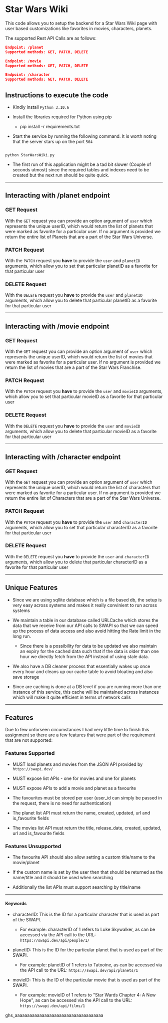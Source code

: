 # Star Wars Wiki

This code allows you to setup the backend for a Star Wars Wiki page with user based customizations like favorites in movies, characters, planets.

The supported Rest API Calls are as follows:

``` json
Endpoint: /planet
Supported methods: GET, PATCH, DELETE

Endpoint: /movie
Supported methods: GET, PATCH, DELETE

Endpoint: /character
Supported methods: GET, PATCH, DELETE
```

## Instructions to execute the code

* Kindly install `Python 3.10.6`

* Install the libraries required for Python using pip
  * pip install -r requirements.txt

* Start the service by running the following command. It is worth noting that the server stars up on the port `504`

``` shell

python StarWarsWiki.py
```

* The first run of this application might be a tad bit slower (Couple of seconds utmost) since the required tables and indexes need to be created but the next run should be quite quick.

---

## Interacting with /planet endpoint

### GET Request

With the `GET` request you can provide an option argument of `user` which represents the unique userID, which would return the list of planets that were marked as favorite for a particular user. If no argument is provided we return the entire list of Planets that are a part of the Star Wars Universe.

### PATCH Request

With the `PATCH` request you **have** to provide the `user` and `planetID` arguments, which allow you to set that particular planetID as a favorite for that particular user

### DELETE Request

With the `DELETE` request you **have** to provide the `user` and `planetID` arguments, which allow you to delete that particular planetID as a favorite for that particular user

---

## Interacting with /movie endpoint

### GET Request

With the `GET` request you can provide an option argument of `user` which represents the unique userID, which would return the list of movies that were marked as favorite for a particular user. If no argument is provided we return the list of movies that are a part of the Star Wars Franchise.

### PATCH Request

With the `PATCH` request you **have** to provide the `user` and `movieID` arguments, which allow you to set that particular movieID as a favorite for that particular user

### DELETE Request

With the `DELETE` request you **have** to provide the `user` and `movieID` arguments, which allow you to delete that particular movieID as a favorite for that particular user

---

## Interacting with /character endpoint

### GET Request

With the `GET` request you can provide an option argument of `user` which represents the unique userID, which would return the list of characters that were marked as favorite for a particular user. If no argument is provided we return the entire list of Characters that are a part of the Star Wars Universe.

### PATCH Request

With the `PATCH` request you **have** to provide the `user` and `characterID` arguments, which allow you to set that particular characterID as a favorite for that particular user

### DELETE Request

With the `DELETE` request you **have** to provide the `user` and `characterID` arguments, which allow you to delete that particular characterID as a favorite for that particular user

---

## Unique Features

* Since we are using sqllite database which is a file based db, the setup is very easy across systems and makes it really convinient to run across systems

* We maintain a table in our database called URLCache which stores the data that we receive from our API calls to SWAPI so that we can speed up the process of data access and also avoid hitting the Rate limit in the long run.
  * Since there is a possibility for data to be updated we also maintain an expiry for the cached data such that if the data is older than one hour we directly fetch from the API instead of using stale data.

* We also have a DB cleaner process that essentially wakes up once every hour and cleans up our cache table to avoid bloating and also save storage

* Since are caching is done at a DB level if you are running more than one instance of this service, this cache will be maintained across instances which will make it quite efficient in terms of network calls

---

## Features

Due to few unforseen circumstances I had very little time to finish this assignment so there are a few features that were part of the requirement that are not supported:

### Features Supported

* MUST load planets and movies from the JSON API provided by `https://swapi.dev/`

* MUST expose list APIs - one for movies and one for planets

* MUST expose APIs to add a movie and planet as a favourite

* The favourites must be stored per user (user_id can simply be passed in the request, there is no need for authentication)

* The planet list API must return the name, created, updated, url and is_favourite fields

* The movies list API must return the title, release_date, created, updated, url and is_favourite fields

### Features Unsupported

* The favourite API should also allow setting a custom title/name to the movie/planet

* If the custom name is set by the user then that should be returned as the name/title and it should be used when searching

* Additionally the list APIs must support searching by title/name

---

#### Keywords

* characterID: This is the ID for a particular character that is used as part of the SWAPI.
  * For example: characterID of 1 refers to Luke Skywalker, as can be accessed via the API call to the URL: `https://swapi.dev/api/people/1/`

* planetID: This is the ID for the particular planet that is used as part of the SWAPI.
  * For example: planetID of 1 refers to Tatooine, as can be accessed via the API call to the URL: `https://swapi.dev/api/planets/1`

* movieID: This is the ID of the particular movie that is used as part of the SWAPI.
  * For example: movieID of 1 refers to "Star Wards Chapter 4: A New Hope", as can be accessed via the API call to the URL: `https://swapi.dev/api/films/1`
  
  

ghs_aaaaaaaaaaaaaaaaaaaaaaaaaaaaaaaaaaaa
